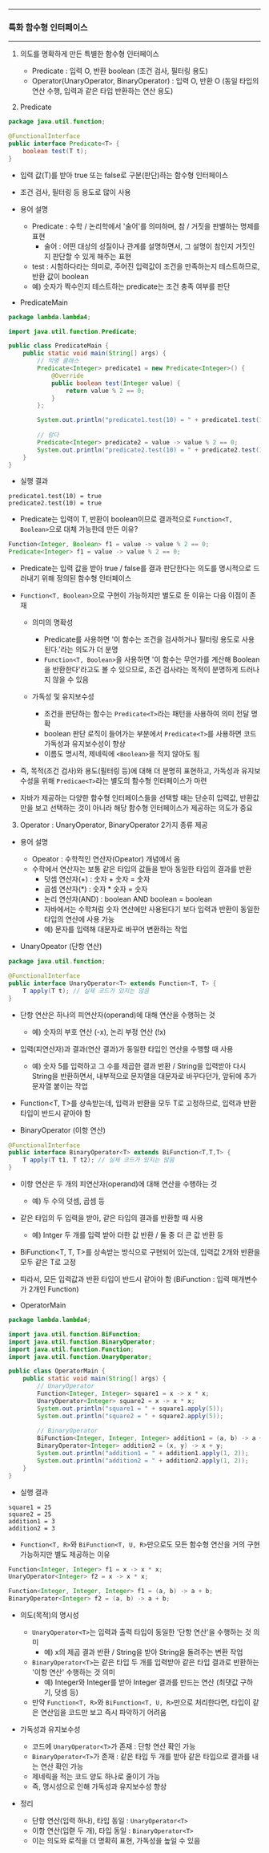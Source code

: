 -----
### 특화 함수형 인터페이스
-----
1. 의도를 명확하게 만든 특별한 함수형 인터페이스
   - Predicate : 입력 O, 반환 boolean (조건 검사, 필터링 용도)
   - Operator(UnaryOperator, BinaryOperator) : 입력 O, 반환 O (동일 타입의 연산 수행, 입력과 같은 타입 반환하는 연산 용도)

2. Predicate
```java
package java.util.function;

@FunctionalInterface
public interface Predicate<T> {
    boolean test(T t);
}
```
  - 입력 값(T)를 받아 true 또는 false로 구분(판단)하는 함수형 인터페이스
  - 조건 검사, 필터링 등 용도로 많이 사용

  - 용어 설명
    + Predicate : 수학 / 논리학에서 '술어'를 의미하며, 참 / 거짓을 판별하는 명제를 표현
      * 술어 : 어떤 대상의 성질이나 관계를 설명하면서, 그 설명이 참인지 거짓인지 판단할 수 있게 해주는 표현
    + test : 시험하다라는 의미로, 주어진 입력값이 조건을 만족하는지 테스트하므로, 반환 값이 boolean
    + 예) 숫자가 짝수인지 테스트하는 predicate는 조건 충족 여부를 판단

  - PredicateMain
```java
package lambda.lambda4;

import java.util.function.Predicate;

public class PredicateMain {
    public static void main(String[] args) {
        // 익명 클래스
        Predicate<Integer> predicate1 = new Predicate<Integer>() {
            @Override
            public boolean test(Integer value) {
                return value % 2 == 0;
            }
        };

        System.out.println("predicate1.test(10) = " + predicate1.test(10));
        
        // 람다
        Predicate<Integer> predicate2 = value -> value % 2 == 0;
        System.out.println("predicate2.test(10) = " + predicate2.test(10));
    }
}
```

  - 실행 결과
```
predicate1.test(10) = true
predicate2.test(10) = true
```

  - Predicate는 입력이 T, 반환이 boolean이므로 결과적으로 ```Function<T, Boolean>```으로 대체 가능한데 만든 이유?
```java
Function<Integer, Boolean> f1 = value -> value % 2 == 0;
Predicate<Integer> f1 = value -> value % 2 == 0;
```
  - Predicate<T>는 입력 값을 받아 true / false를 결과 판단한다는 의도를 명시적으로 드러내기 위해 정의된 함수형 인터페이스
  - ```Function<T, Boolean>```으로 구현이 가능하지만 별도로 둔 이유는 다음 이점이 존재
    + 의미의 명확성
      * Predicate<T>를 사용하면 '이 함수는 조건을 검사하거나 필터링 용도로 사용된다.'라는 의도가 더 분명
      * ```Function<T, Boolean>```을 사용하면 '이 함수는 무언가를 계산해 Boolean을 반환한다'라고도 볼 수 있으므로, 조건 검사라는 목적이 분명하게 드러나지 않을 수 있음

    + 가독성 및 유지보수성
      * 조건을 판단하는 함수는 ```Predicate<T>```라는 패턴을 사용하여 의미 전달 명확
      * boolean 판단 로직이 들어가는 부분에서 ```Predicate<T>```를 사용하면 코드 가독성과 유지보수성이 향상
      * 이름도 명시적, 제네릭에 ```<Boolean>```을 적지 않아도 됨 

  - 즉, 목적(조건 검사)와 용도(필터링 등)에 대해 더 분명히 표현하고, 가독성과 유지보수성을 위해 ```Predicae<T>```라는 별도의 함수형 인터페이스가 마련

  - 자바가 제공하는 다양한 함수형 인터페이스들을 선택할 때는 단순히 입력값, 반환값만을 보고 선택하는 것이 아니라 해당 함수형 인터페이스가 제공하는 의도가 중요

3. Operator : UnaryOperator, BinaryOperator 2가지 종류 제공
  - 용어 설명
    + Opeator : 수학적인 연산자(Opeator) 개념에서 옴
    + 수학에서 연산자는 보통 같은 타입의 값들을 받아 동일한 타입의 결과를 반환
      * 덧셈 연산자(+) : 숫자 + 숫자 = 숫자
      * 곱셈 연산자(*) : 숫자 * 숫자 = 숫자
      * 논리 연산자(AND) : boolean AND boolean = boolean
      * 자바에서는 수학처럼 숫자 연산에만 사용된다기 보다 입력과 반환이 동일한 타입의 연산에 사용 가능
      * 예) 문자를 입력해 대문자로 바꾸어 변환하는 작업

  - UnaryOpeator (단항 연산)
```java
package java.util.function;

@FunctionalInterface
public interface UnaryOperator<T> extends Function<T, T> {
    T apply(T t); // 실제 코드가 있지는 않음
}
```
  - 단항 연산은 하나의 피연산자(operand)에 대해 연산을 수행하는 것
    + 예) 숫자의 부호 연산 (-x), 논리 부정 연산 (!x)
  - 입력(피연산자)과 결과(연산 결과)가 동일한 타입인 연산을 수행할 때 사용
    + 예) 숫자 5를 입력하고 그 수를 제곱한 결과 반환 / String을 입력받아 다시 String을 반환하면서, 내부적으로 문자열을 대문자로 바꾸다던가, 앞뒤에 추가 문자열 붙이는 작업
  - Function<T, T>를 상속받는데, 입력과 반환을 모두 T로 고정하므로, 입력과 반환 타입이 반드시 같아야 함

  - BinaryOperator (이항 연산)
```java
@FunctionalInterface
public interface BinaryOperator<T> extends BiFunction<T,T,T> {
    T apply(T t1, T t2); // 실제 코드가 있지는 않음
}
```
  - 이항 연산은 두 개의 피연산자(operand)에 대해 연산을 수행하는 것
    + 예) 두 수의 덧셈, 곱셈 등
  - 같은 타입의 두 입력을 받아, 같은 타입의 결과를 반환할 때 사용
    + 예) Intger 두 개를 입력 받아 더한 값 반환 / 둘 중 더 큰 값 반환 등
  - BiFunction<T, T, T>를 상속받는 방식으로 구현되어 있는데, 입력값 2개와 반환을 모두 같은 T로 고정
  - 따라서, 모든 입력값과 반환 타입이 반드시 같아야 함 (BiFunction : 입력 매개변수가 2개인 Function)

  - OperatorMain
```java
package lambda.lambda4;

import java.util.function.BiFunction;
import java.util.function.BinaryOperator;
import java.util.function.Function;
import java.util.function.UnaryOperator;

public class OperatorMain {
    public static void main(String[] args) {
        // UnaryOperator
        Function<Integer, Integer> square1 = x -> x * x;
        UnaryOperator<Integer> square2 = x -> x * x;
        System.out.println("square1 = " + square1.apply(5));
        System.out.println("square2 = " + square2.apply(5));
        
        // BinaryOperator
        BiFunction<Integer, Integer, Integer> addition1 = (a, b) -> a + b;
        BinaryOperator<Integer> addition2 = (x, y) -> x + y;
        System.out.println("addition1 = " + addition1.apply(1, 2));
        System.out.println("addition2 = " + addition2.apply(1, 2));
    }
}
```

  - 실행 결과
```
square1 = 25
square2 = 25
addition1 = 3
addition2 = 3
```

  - ```Function<T, R>```와 ```BiFunction<T, U, R>```만으로도 모든 함수형 연산을 거의 구현 가능하지만 별도 제공하는 이유
```java
Function<Integer, Integer> f1 = x -> x * x;
UnaryOperator<Integer> f2 = x -> x * x;

Function<Integer, Integer, Integer> f1 = (a, b) -> a + b;
BinaryOperator<Integer> f2 = (a, b) -> a + b;
```
  - 의도(목적)의 명시성
    + ```UnaryOperator<T>```는 입력과 출력 타입이 동일한 '단항 연산'을 수행하는 것 의미
      * 예) x의 제곱 결과 반환 / String을 받아 String을 돌려주는 변환 작업
    + ```BinaryOperator<T>```는 같은 타입 두 개를 입력받아 같은 타입 결과로 반환하는 '이항 연산' 수행하는 것 의미
      * 예) Integer와 Integer를 받아 Integer 결과를 만드는 연산 (최댓값 구하기, 덧셈 등)
    + 만약 ```Function<T, R>```와 ```BiFunction<T, U, R>```만으로 처리한다면, 타입이 같은 연산임을 코드만 보고 즉시 파악하기 어려움

  - 가독성과 유지보수성
    + 코드에 ```UnaryOperator<T>```가 존재 : 단항 연산 확인 가능
    + ```BinaryOperator<T>```가 존재 : 같은 타입 두 개를 받아 같은 타입으로 결과를 내는 연산 확인 가능
    + 제네릭을 적는 코드 양도 하나로 줄이기 가능
    + 즉, 명시성으로 인해 가독성과 유지보수성 향상

  - 정리
    + 단항 연산(입력 하나), 타입 동일 : ```UnaryOperator<T>```
    + 이항 연산(입렫 두 개), 타입 동일 : ```BinaryOperator<T>```
    + 이는 의도와 로직을 더 명확히 표현, 가독성을 높일 수 있음
